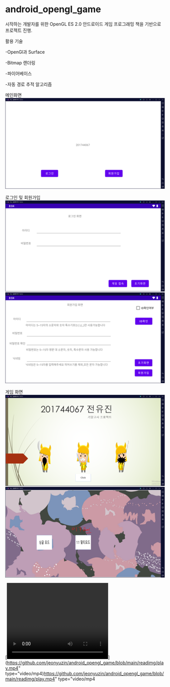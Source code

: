 # android_opengl_game

시작하는 개발자를 위한 OpenGL ES 2.0 안드로이드 게임 프로그래밍 책을 기반으로 프로젝트 진행.


활용 기술 

-OpenGl과 Surface

-Bitmap 랜더링

-파이어베이스

-자동 경로 추적 알고리즘

메인화면
<img src="https://github.com/jeonyuzin/android_opengl_game/blob/main/readimg/main.png">

로그인 및 회원가입
<img src="https://github.com/jeonyuzin/android_opengl_game/blob/main/readimg/login.png">
<img src="https://github.com/jeonyuzin/android_opengl_game/blob/main/readimg/reg.png">

게임 화면 
<img src="https://github.com/jeonyuzin/android_opengl_game/blob/main/readimg/Game_main.png">
<img src="https://github.com/jeonyuzin/android_opengl_game/blob/main/readimg/mode.png">


[<video width="320" height="240" controls>
  <source src="https://github.com/jeonyuzin/android_opengl_game/blob/main/readimg/play.mp4" type="video/mp4">
</video>](https://github.com/jeonyuzin/android_opengl_game/blob/main/readimg/play.mp4" type="video/mp4)https://github.com/jeonyuzin/android_opengl_game/blob/main/readimg/play.mp4" type="video/mp4


